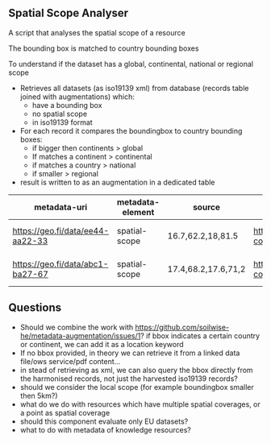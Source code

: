 
## Spatial Scope Analyser

A script that analyses the spatial scope of a resource

The bounding box is matched to country bounding boxes

To understand if the dataset has a global, continental, national or regional scope

- Retrieves all datasets (as iso19139 xml) from database (records table joined with augmentations) which:
    - have a bounding box 
    - no spatial scope
    - in iso19139 format
- For each record it compares the boundingbox to country bounding boxes: 
    - if bigger then continents > global
    - If matches a continent > continental
    - if matches a country > national
    - if smaller > regional
- result is written to as an augmentation in a dedicated table

| metadata-uri | metadata-element | source | value | proces | date |
| --- | --- | --- | --- | --- | ---|
| https://geo.fi/data/ee44-aa22-33 | spatial-scope | 16.7,62.2,18,81.5 |  https://inspire.ec.europa.eu/metadata-codelist/SpatialScope/national | spatial-scope-analyser | 2024-07-04 |
| https://geo.fi/data/abc1-ba27-67 | spatial-scope | 17.4,68.2,17.6,71,2 |  https://inspire.ec.europa.eu/metadata-codelist/SpatialScope/regional | spatial-scope-analyser | 2024-07-04 |

## Questions

- Should we combine the work with <https://github.com/soilwise-he/metadata-augmentation/issues/1>? if bbox indicates a certain country or continent, we can add it as a location keyword
- If no bbox provided, in theory we can retrieve it from a linked data file/ows service/pdf content...
- in stead of retrieving as xml, we can also query the bbox directly from the harmonised records, not just the harvested iso19139 records?
- should we consider the local scope (for example boundingbox smaller then 5km?)
- what do we do with resources which have multiple spatial coverages, or a point as spatial coverage
- should this component evaluate only EU datasets?
- what to do with metadata of knowledge resources?
